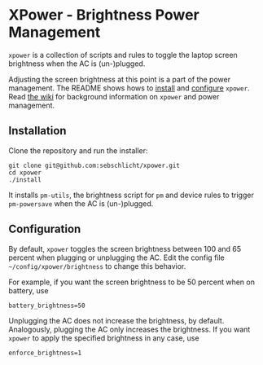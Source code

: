 # XPower - Brightness Power Management

`xpower` is a collection of scripts and rules to toggle the laptop screen brightness when the AC is (un-)plugged.

Adjusting the screen brightness at this point is a part of the power management.
The README shows hows to [install](#installation) and [configure](#configuration) `xpower`.
Read [the wiki](https://github.com/sebschlicht/xpower/wiki) for background information on `xpower` and power management.

## Installation

Clone the repository and run the installer:

    git clone git@github.com:sebschlicht/xpower.git
    cd xpower
    ./install

It installs `pm-utils`, the brightness script for `pm` and device rules to trigger `pm-powersave` when the AC is (un-)plugged.

## Configuration

By default, `xpower` toggles the screen brightness between 100 and 65 percent when plugging or unplugging the AC.
Edit the config file `~/config/xpower/brightness` to change this behavior.

For example, if you want the screen brightness to be 50 percent when on battery, use

    battery_brightness=50

Unplugging the AC does not increase the brightness, by default.
Analogously, plugging the AC only increases the brightness.
If you want `xpower` to apply the specified brightness in any case, use

    enforce_brightness=1
